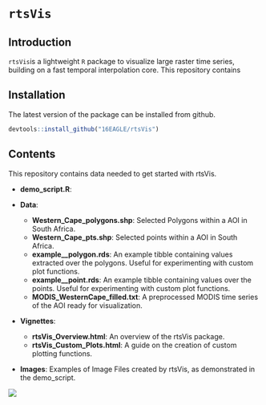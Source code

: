 # `rtsVis`

## Introduction

`rtsVis`is a lightweight `R` package to visualize large raster time series, building on a fast temporal interpolation core.
This repository contains 

## Installation

The latest version of the package can be installed from github. 

```r
devtools::install_github("16EAGLE/rtsVis")
```

## Contents
This repository contains data needed to get started with rtsVis.

* **demo_script.R**: 
* **Data**:
    * **Western_Cape_polygons.shp**: Selected Polygons within a AOI in South Africa.
    * **Western_Cape_pts.shp**: Selected points within a AOI in South Africa.
    * **example__polygon.rds**: An example tibble containing values extracted over the polygons. Useful for experimenting with custom plot functions.
    * **example__point.rds**: An example tibble containing values over the points. Useful for experimenting with custom plot functions.
    * **MODIS_WesternCape_filled.txt**: A preprocessed MODIS time series of the AOI ready for visualization.

* **Vignettes**:
    * **rtsVis_Overview.html**: An overview of the rtsVis package.
    * **rtsVis_Custom_Plots.html**: A guide on the creation of custom plotting functions.
* **Images**: Examples of Image Files created by rtsVis, as demonstrated in the demo_script.

<img src="Images/WesternCape_MODIS_point_lowres.gif" align="center" src="https://github.com/JohMast/rtsVis_demo/blob/main/Images/WesternCape_MODIS_point_lowres.gif">

